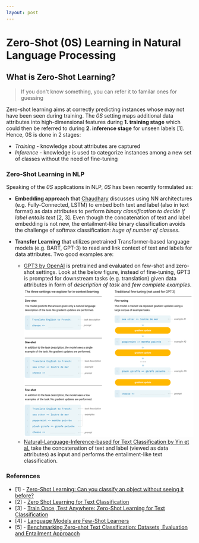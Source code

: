```yaml
---
layout: post
---
```


# Zero-Shot (0S) Learning in Natural Language Processing

## What is Zero-Shot Learning?
> If you don't know something, you can refer it to familar ones for guessing

Zero-shot learning aims at correctly predicting instances whose may not have been seen during training. 
The *0S* setting maps additional data attributes into high-dimensional features during **1. training stage** which could then be referred 
to during **2. inference stage** for unseen labels [1]. Hence, 0S is done in 2 stages:
- *Training* - knowledge about attributes are captured
- *Inference* - knowledge is used to categorize instances among a new set of classes without the need of fine-tuning

### Zero-Shot Learning in NLP
Speaking of the *0S* applications in NLP, *0S* has been recently formulated as:
- **Embedding approach** that [Chaudhary](https://amitness.com/2020/05/zero-shot-text-classification/) discusses using NN architectures
(e.g. Fully-Connected, LSTM) to embed both text and label (also in text format) as data attributes to perform *binary classification to decide
if label entails text* [2, 3]. Even though the concatenation of text and label embedding is not new, the entailment-like binary
classification avoids the challenge of softmax classification: *huge of number of classes*.


- **Transfer Learning** that utilizes pretrained Transformer-based language models
(e.g. BART, GPT-3) to read and link context of text and labels for data attributes. Two good examples are:
  - [GPT3 by OpenAI](https://arxiv.org/pdf/2005.14165.pdf) is pretrained and evaluated on few-shot and zero-shot settings.
  Look at the below figure, instead of fine-tuning, GPT3 is prompted for downstream tasks (e.g. translation) given
  data attributes in form of *description of task* and *few complete examples*.  
    ![Few-Shot Leaerning Evaluationo Settings in GPT-3](/assets/few-shot-learning-gpt3.png)
  - [Natural-Language-Inference-based for Text Classification by Yin et al.](https://huggingface.co/facebook/bart-large-mnli)
  take the concatenation of text and label (viewed as data attributes) as input and performs the entailment-like text classification. 

### References
* [1] - [Zero-Shot Learning: Can you classify an object without seeing it before?](https://www.kdnuggets.com/2021/04/zero-shot-learning.html)
* [2] - [Zero Shot Learning for Text Classification](https://amitness.com/2020/05/zero-shot-text-classification/)
* [3] - [Train Once, Test Anywhere: Zero-Shot Learning for Text Classification](https://arxiv.org/pdf/1712.05972.pdf)
* [4] - [Language Models are Few-Shot Learners](https://arxiv.org/pdf/2005.14165.pdf)
* [5] - [Benchmarking Zero-shot Text Classification: Datasets, Evaluation and Entailment Approacch](https://arxiv.org/abs/1909.00161)